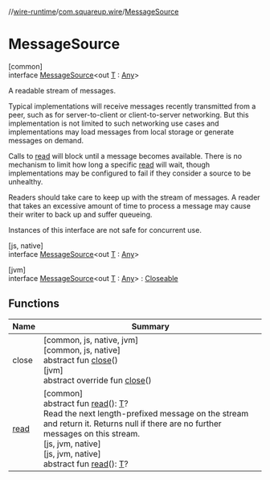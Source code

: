 //[wire-runtime](../../../index.md)/[com.squareup.wire](../index.md)/[MessageSource](index.md)

# MessageSource

[common]\
interface [MessageSource](index.md)&lt;out [T](index.md) : [Any](https://kotlinlang.org/api/latest/jvm/stdlib/kotlin/-any/index.html)&gt;

A readable stream of messages.

Typical implementations will receive messages recently transmitted from a peer, such as for server-to-client or client-to-server networking. But this implementation is not limited to such networking use cases and implementations may load messages from local storage or generate messages on demand.

Calls to [read](read.md) will block until a message becomes available. There is no mechanism to limit how long a specific [read](read.md) will wait, though implementations may be configured to fail if they consider a source to be unhealthy.

Readers should take care to keep up with the stream of messages. A reader that takes an excessive amount of time to process a message may cause their writer to back up and suffer queueing.

Instances of this interface are not safe for concurrent use.

[js, native]\
interface [MessageSource](index.md)&lt;out [T](index.md) : [Any](https://kotlinlang.org/api/latest/jvm/stdlib/kotlin/-any/index.html)&gt;

[jvm]\
interface [MessageSource](index.md)&lt;out [T](index.md) : [Any](https://kotlinlang.org/api/latest/jvm/stdlib/kotlin/-any/index.html)&gt; : [Closeable](https://docs.oracle.com/javase/8/docs/api/java/io/Closeable.html)

## Functions

| Name | Summary |
|---|---|
| close | [common, js, native, jvm]<br>[common, js, native]<br>abstract fun [close](close.md)()<br>[jvm]<br>abstract override fun [close](index.md#358956095%2FFunctions%2F1823866683)() |
| [read](read.md) | [common]<br>abstract fun [read](read.md)(): [T](index.md)?<br>Read the next length-prefixed message on the stream and return it. Returns null if there are no further messages on this stream.<br>[js, jvm, native]<br>[js, jvm, native]<br>abstract fun [read](read.md)(): [T](index.md)? |
